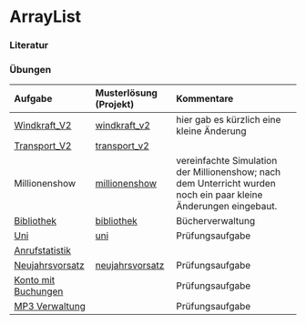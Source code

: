 # ArrayList #

### Literatur ###

### Übungen ###
| **Aufgabe** | **Musterlösung (Projekt)** | **Kommentare** |
|:------------|:----------------------------|:---------------|
| [Windkraft\_V2](http://pr-gse.googlecode.com/svn/wiki/uebungen/Aufgabe12_Windkraft_V2.doc) |  [windkraft\_v2](http://code.google.com/p/pr-gse/source/browse/#svn/trunk/uebungen/musterloesungen/src/windkraft_v2) | hier gab es kürzlich eine kleine Änderung |
| [Transport\_V2](uebung_arraylist_transport_v2.md) | [transport\_v2](http://code.google.com/p/pr-gse/source/browse/#svn/trunk/uebungen/musterloesungen/src/transport_v2) |                |
| Millionenshow | [millionenshow](http://code.google.com/p/pr-gse/source/browse/#svn/trunk/uebungen/musterloesungen/src/millionenshow) | vereinfachte Simulation der Millionenshow; nach dem Unterricht wurden noch ein paar kleine Änderungen eingebaut. |
| [Bibliothek](uebung_arraylist_bibliothek.md) | [bibliothek](http://code.google.com/p/pr-gse/source/browse/#svn/trunk/uebungen/musterloesungen/src/bibliothek) | Bücherverwaltung |
| [Uni](http://pr-gse.googlecode.com/svn/wiki/uebungen/plue03_Uni.doc) | [uni](http://code.google.com/p/pr-gse/source/browse/#svn/trunk/uebungen/musterloesungen/src/uni) | Prüfungsaufgabe |
| [Anrufstatistik](uebung_arraylist_anrufstatistik.md) |                             |                |
| [Neujahrsvorsatz](uebungen_arraylist_neujahrsvorsatz.md) | [neujahrsvorsatz](http://code.google.com/p/pr-gse/source/browse/#svn/trunk/uebungen/musterloesungen/src/neujahrsvorsatz) | Prüfungsaufgabe |
| [Konto mit Buchungen](uebungen_arraylist_kontobuchungen.md) | <a href='Hidden comment:  [http://code.google.com/p/pr-gse/source/browse/#svn/trunk/uebungen/musterloesungen/src/kontobuchungen kontobuchungen] '></a> | Prüfungsaufgabe |
| [MP3 Verwaltung](uebungen_arraylist_playlist.md) | <a href='Hidden comment:  [http://code.google.com/p/pr-gse/source/browse/#svn/trunk/uebungen/musterloesungen/src/playlist playlist] '></a> | Prüfungsaufgabe |